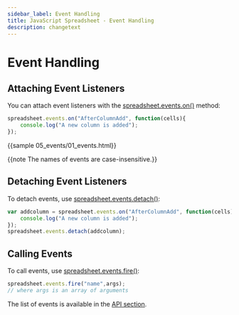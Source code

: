 ```yaml
---
sidebar_label: Event Handling
title: JavaScript Spreadsheet - Event Handling
description: changetext
---
```


# Event Handling

## Attaching Event Listeners

You can attach event listeners with the [spreadsheet.events.on()](api/eventsbus_on_method.md) method:

~~~js
spreadsheet.events.on("AfterColumnAdd", function(cells){
    console.log("A new column is added");
});
~~~

{{sample 05_events/01_events.html}}

{{note The names of events are case-insensitive.}}

## Detaching Event Listeners

To detach events, use [spreadsheet.events.detach()](api/eventsbus_detach_method.md):

~~~js
var addcolumn = spreadsheet.events.on("AfterColumnAdd", function(cells){
    console.log("A new column is added");
});
spreadsheet.events.detach(addcolumn);
~~~

## Calling Events

To call events, use [spreadsheet.events.fire()](api/eventsbus_fire_method.md):

~~~js
spreadsheet.events.fire("name",args);
// where args is an array of arguments
~~~

The list of events is available in the [API section](api/refs/spreadsheet_events.md).
